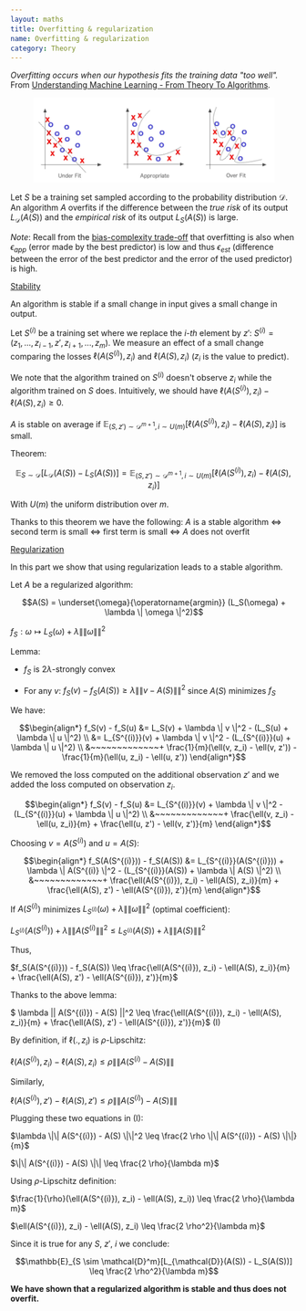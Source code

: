 ```yaml
---
layout: maths
title: Overfitting & regularization
name: Overfitting & regularization
category: Theory
---
```


*Overfitting occurs when our hypothesis fits the training data "too well".*
From <a class="cleanLinkSource" href="https://www.cs.huji.ac.il/~shais/UnderstandingMachineLearning/understanding-machine-learning-theory-algorithms.pdf">Understanding Machine Learning - From Theory To Algorithms</a>.

<figure>
    <img src="/assets/img/overfitting.png">
</figure>

Let $S$ be a training set sampled according to the probability distribution $\mathcal{D}$.
An algorithm $A$ overfits if the difference between the *true risk* of its output $L_{\mathcal{D}}(A(S))$ and the *empirical risk* of its output $L_S(A(S))$ is large.

*Note*: Recall from the <a class="cleanLink" href="{% link _machinelearning/bias-complexity-trade-off.md %}">bias-complexity trade-off</a> that overfitting is also when $\epsilon_{app}$ (error made by the best predictor) is low and thus $\epsilon_{est}$ (difference between the error of the best predictor and the error of the used predictor) is high.

<ins>Stability</ins>

An algorithm is stable if a small change in input gives a small change in output.

Let $S^{(i)}$ be a training set where we replace the *i-th* element by $z'$: $S^{(i)}=(z_1,...,z_{i-1}, z', z_{i+1}, ... , z_m)$. We measure an effect of a small change comparing the losses $\ell(A(S^{(i)}),z_i)$ and $\ell(A(S),z_i)$ ($z_i$ is the value to predict). 

We note that the algorithm trained on $S^{(i)}$ doesn't observe $z_i$ while the algorithm trained on $S$ does. Intuitively, we should have $\ell(A(S^{(i)}),z_i) - \ell(A(S),z_i) \geq 0$.

$A$ is stable on average if $\mathbb{E}_{(S,z') \sim \mathcal{D}^{m+1}, i \sim U(m)}[\ell(A(S^{(i)}),z_i) - \ell(A(S),z_i)]$ is small.

Theorem: 

$$\mathbb{E}_{S \sim \mathcal{D}}[L_{\mathcal{D}}(A(S)) - L_S(A(S))] = \mathbb{E}_{(S,z') \sim \mathcal{D}^{m+1}, i \sim U(m)}[\ell(A(S^{(i)}),z_i) - \ell(A(S),z_i)]$$

With $U(m)$ the uniform distribution over $m$.

Thanks to this theorem we have the following: $A$ is a stable algorithm <=> second term is small <=> first term is small <=> $A$ does not overfit

<ins>Regularization</ins>

In this part we show that using regularization leads to a stable algorithm.

Let $A$ be a regularized algorithm:

$$A(S) = \underset{\omega}{\operatorname{argmin}} (L_S(\omega) + \lambda \| \omega \|^2)$$

$f_S : \omega \mapsto L_S(\omega) + \lambda \|\| \omega \|\|^2$

Lemma:

- $f_S$ is $2\lambda$-strongly convex

- For any $v$: $f_S(v) - f_S(A(S)) \geq \lambda \|\| v - A(S) \|\|^2$  since $A(S)$ minimizes $f_S$

We have:

$$\begin{align*}
  f_S(v) - f_S(u) &= L_S(v) + \lambda \| v \|^2 - (L_S(u) + \lambda \| u \|^2) \\
            &= L_{S^{(i)}}(v) + \lambda \| v \|^2 - (L_{S^{(i)}}(u) + \lambda \| u \|^2) \\
	   &~~~~~~~~~~~~~+ \frac{1}{m}(\ell(v, z_i) - \ell(v, z')) - \frac{1}{m}(\ell(u, z_i) - \ell(u, z'))
\end{align*}$$

We removed the loss computed on the additional observation $z'$ and we added the loss computed on observation $z_i$.

$$\begin{align*}
  f_S(v) - f_S(u) &= L_{S^{(i)}}(v) + \lambda \| v \|^2 - (L_{S^{(i)}}(u) + \lambda \| u \|^2) \\
	   &~~~~~~~~~~~~~+ \frac{\ell(v, z_i) - \ell(u, z_i)}{m} + \frac{\ell(u, z') - \ell(v, z')}{m}
\end{align*}$$

Choosing $v = A(S^{(i)})$ and $u = A(S)$:

$$\begin{align*}
  f_S(A(S^{(i)})) - f_S(A(S)) &= L_{S^{(i)}}(A(S^{(i)})) + \lambda \| A(S^{(i)} \|^2 - (L_{S^{(i)}}(A(S)) + \lambda \| A(S) \|^2) \\
	   &~~~~~~~~~~~~~+ \frac{\ell(A(S^{(i)}), z_i) - \ell(A(S), z_i)}{m} + \frac{\ell(A(S), z') - \ell(A(S^{(i)}), z')}{m}
\end{align*}$$

If $A(S^{(i)})$ minimizes $L_{S^{(i)}}(\omega) + \lambda \|\| \omega \|\|^2$ (optimal coefficient):

$L_{S^{(i)}}(A(S^{(i)})) + \lambda \|\| A(S^{(i)} \|\|^2 \leq L_{S^{(i)}}(A(S)) + \lambda \|\| A(S) \|\|^2$

Thus,

$f_S(A(S^{(i)})) - f_S(A(S)) \leq \frac{\ell(A(S^{(i)}), z_i) - \ell(A(S), z_i)}{m} + \frac{\ell(A(S), z') - \ell(A(S^{(i)}), z')}{m}$

Thanks to the above lemma:

$ \lambda \|\| A(S^{(i)}) - A(S) \|\|^2 \leq \frac{\ell(A(S^{(i)}), z_i) - \ell(A(S), z_i)}{m} + \frac{\ell(A(S), z') - \ell(A(S^{(i)}), z')}{m}$ (I)

By definition, if $\ell(. , z_i)$ is $\rho$-Lipschitz:

$\ell(A(S^{(i)}), z_i) - \ell(A(S), z_i) \leq \rho \|\| A(S^{(i)} - A(S) \|\|$

Similarly,

$\ell(A(S^{(i)}), z') - \ell(A(S), z') \leq \rho \|\| A(S^{(i)}) - A(S) \|\|$

Plugging these two equations in (I):

$\lambda \|\| A(S^{(i)}) - A(S) \|\|^2 \leq \frac{2 \rho \|\| A(S^{(i)}) - A(S) \|\|}{m}$

$\|\| A(S^{(i)}) - A(S) \|\| \leq \frac{2 \rho}{\lambda m}$

Using $\rho$-Lipschitz definition:

$\frac{1}{\rho}(\ell(A(S^{(i)}), z_i) - \ell(A(S), z_i)) \leq \frac{2 \rho}{\lambda m}$

$\ell(A(S^{(i)}), z_i) - \ell(A(S), z_i) \leq \frac{2 \rho^2}{\lambda m}$

Since it is true for any $S$, $z'$, $i$ we conclude:

$$\mathbb{E}_{S \sim \mathcal{D}^m}[L_{\mathcal{D}}(A(S)) - L_S(A(S))] \leq \frac{2 \rho^2}{\lambda m}$$

**We have shown that a regularized algorithm is stable and thus does not overfit.**